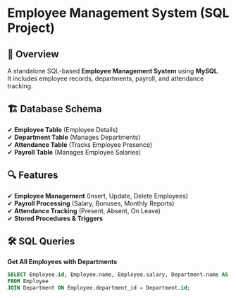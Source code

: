 # Employee Management System (SQL Project)

## 📌 Overview
A standalone SQL-based **Employee Management System** using **MySQL**.  
It includes employee records, departments, payroll, and attendance tracking.

## 🏗 Database Schema
✔ **Employee Table** (Employee Details)  
✔ **Department Table** (Manages Departments)  
✔ **Attendance Table** (Tracks Employee Presence)  
✔ **Payroll Table** (Manages Employee Salaries)  

## 🔍 Features
✔ **Employee Management** (Insert, Update, Delete Employees)  
✔ **Payroll Processing** (Salary, Bonuses, Monthly Reports)  
✔ **Attendance Tracking** (Present, Absent, On Leave)  
✔ **Stored Procedures & Triggers**  

## 🛠 SQL Queries
**Get All Employees with Departments**  
```sql
SELECT Employee.id, Employee.name, Employee.salary, Department.name AS department 
FROM Employee
JOIN Department ON Employee.department_id = Department.id;
